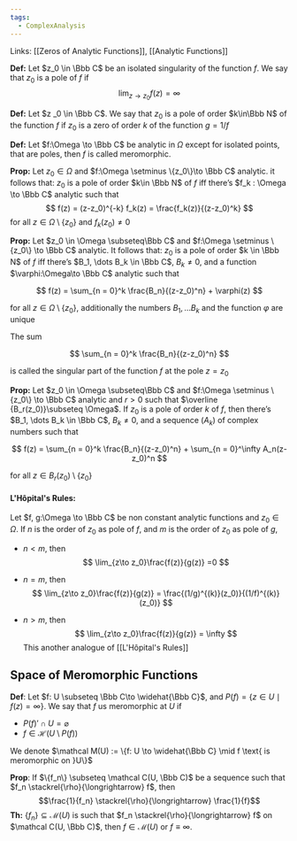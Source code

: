 ```yaml
---
tags:
  - ComplexAnalysis
---
```

Links: [[Zeros of Analytic Functions]], [[Analytic Functions]]

**Def:** Let $z_0 \in \Bbb C$ be an isolated singularity of the function $f$. We say that $z_0$ is a pole of $f$ if
$$ \lim_{z \to z_0}f(z) = \infty $$

**Def:** Let $z _0 \in \Bbb C$. We say that $z_0$ is a pole of order $k\in\Bbb N$ of the function $f$ if $z_0$ is a zero of order $k$ of the function $g=1/f$

**Def:** Let $f:\Omega \to \Bbb C$ be analytic in $\Omega$ except for isolated points, that are poles, then $f$ is called meromorphic.

**Prop:** Let $z_0 \in \Omega$ and $f:\Omega \setminus \{z_0\}\to \Bbb C$ analytic. it follows that: $z_0$ is a pole of order $k\in \Bbb N$ of $f$ iff there’s $f_k : \Omega \to \Bbb C$ analytic such that
$$ f(z) = (z-z_0)^{-k} f_k(z) = \frac{f_k(z)}{(z-z_0)^k} $$
for all $z \in \Omega\setminus \{ z_0\}$ and $f_k(z_0) \ne 0$

**Prop:** Let $z_0 \in \Omega \subseteq\Bbb C$ and $f:\Omega \setminus \{z_0\} \to \Bbb C$ analytic. It follows that: $z_0$ is a pole of order $k \in \Bbb N$ of $f$ iff there’s $B_1, \dots B_k \in \Bbb C$, $B_k \ne 0$, and a function $\varphi:\Omega\to \Bbb C$ analytic such that

$$ f(z) = \sum_{n = 0}^k \frac{B_n}{(z-z_0)^n} + \varphi(z) $$

for all $z \in \Omega\setminus\{z_0\}$, additionally the numbers $B_1, \dots B_k$ and the function $\varphi$ are unique

The sum

$$ \sum_{n = 0}^k \frac{B_n}{(z-z_0)^n} $$

is called the singular part of the function $f$ at the pole $z = z_0$

**Prop:** Let $z_0 \in \Omega \subseteq\Bbb C$ and $f:\Omega \setminus \{z_0\} \to \Bbb C$ analytic and $r>0$ such that $\overline {B_r(z_0)}\subseteq \Omega$. If $z_0$ is a pole of order $k$ of $f$, then there’s $B_1, \dots B_k \in \Bbb C$, $B_k \ne 0$, and a sequence $(A_k)$ of complex numbers such that

$$ f(z) = \sum_{n = 0}^k \frac{B_n}{(z-z_0)^n} + \sum_{n = 0}^\infty A_n(z-z_0)^n $$

for all $z \in B_r(z_0) \setminus\{z_0\}$

#### L'Hôpital's Rules:
Let $f, g:\Omega \to \Bbb C$ be non constant analytic functions and $z_0 \in \Omega$. If $n$ is the order of $z_0$ as pole of $f$, and $m$ is the order of $z_0$ as pole of $g$,

- $n<m$, then   $$ \lim_{z\to z_0}\frac{f(z)}{g(z)} =0 $$
- $n = m$, then  $$ \lim_{z\to z_0}\frac{f(z)}{g(z)} = \frac{(1/g)^{(k)}(z_0)}{(1/f)^{(k)}(z_0)} $$
    
- $n> m$, then $$ \lim_{z\to z_0}\frac{f(z)}{g(z)} = \infty $$
This another analogue of [[L'Hôpital's Rules]]

## Space of Meromorphic Functions

**Def**: Let $f: U \subseteq \Bbb C\to \widehat{\Bbb C}$, and $P(f) = \{z \in U \mid f(z) = \infty\}$. We say that $f$ us meromorphic at $U$ if
- $P(f)' \cap U = \varnothing$ 
- $f \in \mathcal H(U\setminus P(f))$

We denote $\mathcal M(U) := \{f: U \to \widehat{\Bbb C} \mid f \text{ is meromorphic on }U\}$ 

**Prop**: If $\{f_n\} \subseteq \mathcal C(U, \Bbb C)$ be a sequence such that $f_n \stackrel{\rho}{\longrightarrow} f$, then $$\frac{1}{f_n} \stackrel{\rho}{\longrightarrow} \frac{1}{f}$$**Th:** $\{f_n\}\subseteq \mathcal M(U)$ is such that $f_n \stackrel{\rho}{\longrightarrow} f$ on $\mathcal C(U, \Bbb C)$, then $f \in \mathcal M(U)$ or $f\equiv \infty$. 